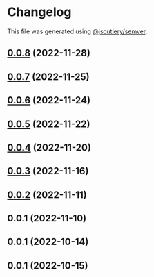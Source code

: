 # Changelog

This file was generated using [@jscutlery/semver](https://github.com/jscutlery/semver).

## [0.0.8](https://github.com/otwld/ecosystem/compare/charts-api-otwld-fr-0.0.7...charts-api-otwld-fr-0.0.8) (2022-11-28)



## [0.0.7](https://github.com/otwld/ecosystem/compare/charts-api-otwld-fr-0.0.6...charts-api-otwld-fr-0.0.7) (2022-11-25)



## [0.0.6](https://github.com/otwld/ecosystem/compare/charts-api-otwld-fr-0.0.5...charts-api-otwld-fr-0.0.6) (2022-11-24)



## [0.0.5](https://github.com/otwld/ecosystem/compare/charts-api-otwld-fr-0.0.4...charts-api-otwld-fr-0.0.5) (2022-11-22)



## [0.0.4](https://github.com/otwld/ecosystem/compare/charts-api-otwld-fr-0.0.3...charts-api-otwld-fr-0.0.4) (2022-11-20)



## [0.0.3](https://github.com/otwld/ecosystem/compare/charts-api-otwld-fr-0.0.2...charts-api-otwld-fr-0.0.3) (2022-11-16)



## [0.0.2](https://github.com/otwld/ecosystem/compare/charts-api-otwld-fr-0.0.1...charts-api-otwld-fr-0.0.2) (2022-11-11)



## 0.0.1 (2022-11-10)



## 0.0.1 (2022-10-14)



## 0.0.1 (2022-10-15)
